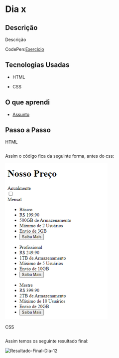 # Dia x 

## Descrição

Descrição

CodePen:[Exercicio](#)

## Tecnologias Usadas

* HTML

* CSS

## O que aprendi

* [Assunto](#)

## Passo a Passo

HTML

~~~html

~~~

Assim o código fica da seguinte forma, antes do css:

![Resultado-Parcial-Dia-12](https://github.com/AlbusQuercus94/One-CSS-per-30-Days/blob/main/Desafios/Dia_12/Imagens/Resultado-Parcial-Dia-12.png)

CSS

~~~css

~~~

Assim temos os seguinte resultado final:

![Resultado-Final-Dia-12](https://github.com/AlbusQuercus94/One-CSS-per-30-Days/blob/main/Desafios/Dia_12/Imagens/Resultado-Final-Dia-12.gif)